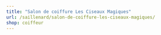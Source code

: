 ```yaml
---
title: "Salon de coiffure Les Ciseaux Magiques"
url: /saillenard/salon-de-coiffure-les-ciseaux-magiques/
shop: coiffeur
---
```

